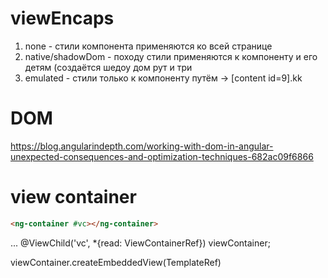 
# viewEncaps
1) none - стили компонента применяются ко всей странице
2) native/shadowDom - походу стили применяются к компоненту и его детям (создаётся шедоу дом рут и три
3) emulated - стили только к компоненту путём -> [content id=9].kk

# DOM
https://blog.angularindepth.com/working-with-dom-in-angular-unexpected-consequences-and-optimization-techniques-682ac09f6866

# view container
```html
<ng-container #vc></ng-container>
```
...
@ViewChild('vc', *{read: ViewContainerRef}) viewContainer;

viewContainer.createEmbeddedView(TemplateRef)
